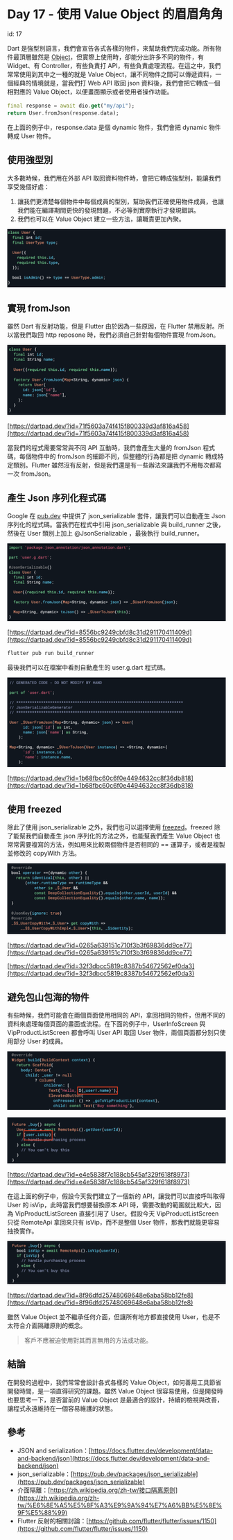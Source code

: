 # Day 17 - 使用 Value Object 的眉眉角角

id: 17

Dart 是強型別語言，我們會宣告各式各樣的物件，來幫助我們完成功能。所有物件最頂層雖然是 [Object](https://api.flutter.dev/flutter/dart-core/Object-class.html)，但實際上使用時，卻能分出許多不同的物件，有 Widget、有 Controller，有些負責打 API，有些負責處理流程。在這之中，我們常常使用到其中之一種的就是 Value Object，讓不同物件之間可以傳遞資料，一個經典的情境就是，當我們打 Web API 取回 json 資料後，我們會把它轉成一個相對應的 Value Object，以便畫面顯示或者使用者操作功能。

```dart
final response = await dio.get("my/api");
return User.fromJson(response.data);
```

在上面的例子中，response.data 是個 dynamic 物件，我們會把 dynamic 物件轉成 User 物件。

## 使用強型別

大多數時候，我們用在外部 API 取回資料物件時，會把它轉成強型別，能讓我們享受幾個好處：

1. 讓我們更清楚每個物件中每個成員的型別，幫助我們正確使用物件成員，也讓我們能在編譯期間更快的發現問題，不必等到實際執行才發現錯誤。
2. 我們也可以在 Value Object 建立一些方法，讓職責更加內聚。

![it_img_18_0_1.png](Day%2017%20-%20%E4%BD%BF%E7%94%A8%20Value%20Object%20%E7%9A%84%E7%9C%89%E7%9C%89%E8%A7%92%E8%A7%92/it_img_18_0_1.png)

## 實現 fromJson

雖然 Dart 有反射功能，但是 Flutter 由於因為一些原因，在 Flutter 禁用反射。所以當我們取回 http reposone 時，我們必須自己針對每個物件實現 fromJson。

![it_img_18_0.png](Day%2017%20-%20%E4%BD%BF%E7%94%A8%20Value%20Object%20%E7%9A%84%E7%9C%89%E7%9C%89%E8%A7%92%E8%A7%92/it_img_18_0.png)

[https://dartpad.dev/?id=71f5603a74f415f800339d3af816a458](https://dartpad.dev/?id=71f5603a74f415f800339d3af816a458)

當我們的程式需要常常與不同 API 互動時，我們會產生大量的 fromJson 程式碼，每個物件中的 fromJson 的細節不同，但整體的行為都是把 dynamic 轉成特定類別。Flutter 雖然沒有反射，但是我們還是有一些辦法來讓我們不用每次都寫一次 fromJson。

## 產生 Json 序列化程式碼

Google 在 [pub.dev](http://pub.dev) 中提供了 json_serializable 套件，讓我們可以自動產生 Json 序列化的程式碼。當我們在程式中引用 json_serializable 與 build_runner 之後，然後在 User 類別上加上 @JsonSerializable ，最後執行 build_runner。

![it_Img_18_1.png](Day%2017%20-%20%E4%BD%BF%E7%94%A8%20Value%20Object%20%E7%9A%84%E7%9C%89%E7%9C%89%E8%A7%92%E8%A7%92/it_Img_18_1.png)

[https://dartpad.dev/?id=8556bc9249cbfd8c31d291170411409d](https://dartpad.dev/?id=8556bc9249cbfd8c31d291170411409d)

```bash
flutter pub run build_runner
```

最後我們可以在檔案中看到自動產生的 user.g.dart 程式碼。

![it_img_18_2.png](Day%2017%20-%20%E4%BD%BF%E7%94%A8%20Value%20Object%20%E7%9A%84%E7%9C%89%E7%9C%89%E8%A7%92%E8%A7%92/it_img_18_2.png)

[https://dartpad.dev/?id=1b68fbc60c6f0e4494632cc8f36db818](https://dartpad.dev/?id=1b68fbc60c6f0e4494632cc8f36db818)

## 使用 freezed

除此了使用 json_serializable 之外，我們也可以選擇使用 [freezed](https://pub.dev/packages/freezed)。freezed 除了能幫我們自動產生 json 序列化的方法之外，也能幫我們產生 Value Object 也常常需要複寫的方法，例如用來比較兩個物件是否相同的 == 運算子，或者是複製並修改的 copyWith 方法。

![it_img_18_3.png](Day%2017%20-%20%E4%BD%BF%E7%94%A8%20Value%20Object%20%E7%9A%84%E7%9C%89%E7%9C%89%E8%A7%92%E8%A7%92/it_img_18_3.png)

[https://dartpad.dev/?id=0265a639151c710f3b3f69836dd9ce77](https://dartpad.dev/?id=0265a639151c710f3b3f69836dd9ce77)

[https://dartpad.dev/?id=32f3dbcc5819c8387b54672562ef0da3](https://dartpad.dev/?id=32f3dbcc5819c8387b54672562ef0da3)

## 避免包山包海的物件

有些時候，我們可能會在兩個頁面使用相同的 API，拿回相同的物件，但用不同的資料來處理每個頁面的畫面或流程。在下面的例子中，UserInfoScreen 與 VipProductListScreen 都會呼叫 User API 取回 User 物件，兩個頁面都分別只使用部分 User 的成員。

![it_img_18_4.png](Day%2017%20-%20%E4%BD%BF%E7%94%A8%20Value%20Object%20%E7%9A%84%E7%9C%89%E7%9C%89%E8%A7%92%E8%A7%92/it_img_18_4.png)

![it_img_18_5.png](Day%2017%20-%20%E4%BD%BF%E7%94%A8%20Value%20Object%20%E7%9A%84%E7%9C%89%E7%9C%89%E8%A7%92%E8%A7%92/it_img_18_5.png)

[https://dartpad.dev/?id=e4e5838f7c188cb545af329f618f8973](https://dartpad.dev/?id=e4e5838f7c188cb545af329f618f8973)

在這上面的例子中，假設今天我們建立了一個新的 API，讓我們可以直接呼叫取得 User 的 isVip，此時當我們想要替換原本 API 時，需要改動的範圍就比較大，因為 VipProductListScreen 直接引用了 User。假設今天 VipProductListScreen 只從 RemoteApi 拿回來只有 isVip，而不是整個 User 物件，那我們就能更容易抽換實作。

![it_img_18_6.png](Day%2017%20-%20%E4%BD%BF%E7%94%A8%20Value%20Object%20%E7%9A%84%E7%9C%89%E7%9C%89%E8%A7%92%E8%A7%92/it_img_18_6.png)

[https://dartpad.dev/?id=8f96dfd25748069648e6aba58bb12fe8](https://dartpad.dev/?id=8f96dfd25748069648e6aba58bb12fe8)

雖然 Value Object 並不繼承任何介面，但讓所有地方都直接使用 User，也是不太符合介面隔離原則的概念。

> 客戶不應被迫使用對其而言無用的方法或功能。
> 

## 結論

在開發的過程中，我們常常會設計各式各樣的 Value Object，如何善用工具節省開發時間，是一項直得研究的課題。雖然 Value Object 很容易使用，但是開發時也要思考一下，是否當前的 Value Object 是最適合的設計，持續的檢視與改善，讓程式永遠維持在一個容易維護的狀態。

## 參考

- JSON and serialization：[https://docs.flutter.dev/development/data-and-backend/json](https://docs.flutter.dev/development/data-and-backend/json)
- json_serializable：[https://pub.dev/packages/json_serializable](https://pub.dev/packages/json_serializable)
- 介面隔離：[https://zh.wikipedia.org/zh-tw/接口隔离原则](https://zh.wikipedia.org/zh-tw/%E6%8E%A5%E5%8F%A3%E9%9A%94%E7%A6%BB%E5%8E%9F%E5%88%99)
- Flutter 反射的相關討論：[https://github.com/flutter/flutter/issues/1150](https://github.com/flutter/flutter/issues/1150)